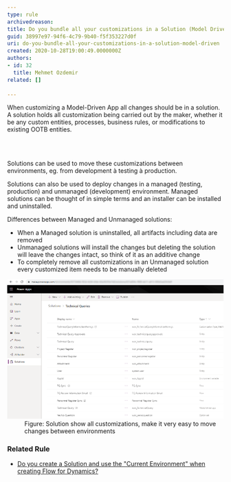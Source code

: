 ```yaml
---
type: rule
archivedreason: 
title: Do you bundle all your customizations in a Solution (Model Driven)?
guid: 38997e97-94f6-4c79-9b40-f5f353227d0f
uri: do-you-bundle-all-your-customizations-in-a-solution-model-driven
created: 2020-10-28T19:00:49.0000000Z
authors:
- id: 32
  title: Mehmet Ozdemir
related: []

---
```



<p class="ssw15-rteElement-P">When customizing a Model-Driven App all changes should be in a solution. A solution holds all customization being carried out by the maker, whether it be any custom entities, processes, business rules, or modifications to existing OOTB entities.​<br></p>
<br><excerpt class='endintro'></excerpt><br>
<p>​Solutions can be used to move these customizations between environments, eg. from development à testing à production.  </p><p>Solutions can also be used to deploy changes in a managed (testing, production) and unmanaged (development) environment. Managed solutions can be thought of in simple terms and an installer can be installed and uninstalled.</p><p>Differences between Managed and Unmanaged solutions:</p><ul><li>When a Managed solution is uninstalled, all artifacts including data are removed​<br></li><li>Unmanaged solutions will install the changes but deleting the solution will leave the changes intact, so think of it as an additive change</li><li>To completely remove all customizations in an Unmanaged solution every customized item needs to be manually deleted</li></ul><dl class="image"><dt>
      <img src="solutions-custom.png" alt="solutions-custom.png" style="width:750px;" />
   </dt><dd>Figure: Solution show all customizations, make it very easy to move changes between environments<br></dd></dl><h3>Related Rule<br></h3><ul><li><a href="/_layouts/15/FIXUPREDIRECT.ASPX?WebId=3dfc0e07-e23a-4cbb-aac2-e778b71166a2&TermSetId=07da3ddf-0924-4cd2-a6d4-a4809ae20160&TermId=d4a41d1e-6f82-4d7b-876d-87053b7b9213">​Do you create​ a Solution and use the "Current Environment" when creating Flow for Dynamics?</a><br></li></ul>


